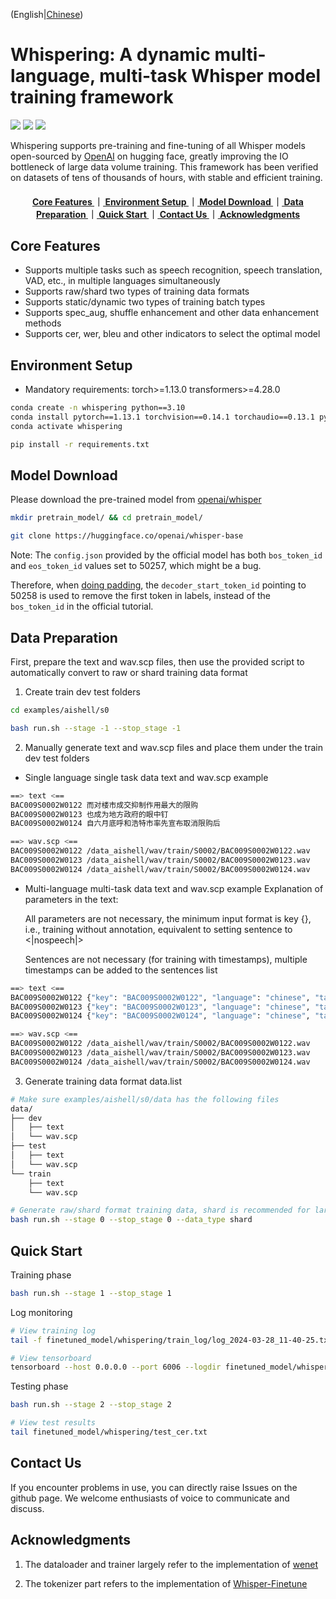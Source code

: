 (English|[Chinese](./README.md))

# Whispering: A dynamic multi-language, multi-task Whisper model training framework
<p align="left">
    <a href=""><img src="https://img.shields.io/badge/OS-Linux%2C%20Win%2C%20Mac-brightgreen.svg"></a>
    <a href=""><img src="https://img.shields.io/badge/Python->=3.8,<=3.10-aff.svg"></a>
    <a href=""><img src="https://img.shields.io/badge/Pytorch-%3E%3D1.13.0-blue"></a>
</p>

Whispering supports pre-training and fine-tuning of all Whisper models open-sourced by [OpenAI](https://huggingface.co/openai) on hugging face, greatly improving the IO bottleneck of large data volume training. This framework has been verified on datasets of tens of thousands of hours, with stable and efficient training.

<div align="center">  
<h4>
 <a href="#core-features"> Core Features </a>   
｜<a href="#environment-setup"> Environment Setup </a>
｜<a href="#model-download"> Model Download </a>
｜<a href="#data-preparation"> Data Preparation </a>
｜<a href="#quick-start"> Quick Start </a>
｜<a href="#contact-us"> Contact Us </a>
｜<a href="#acknowledgments"> Acknowledgments </a>
</h4>
</div>

<a name="core-features"></a>
## Core Features
- Supports multiple tasks such as speech recognition, speech translation, VAD, etc., in multiple languages simultaneously
- Supports raw/shard two types of training data formats
- Supports static/dynamic two types of training batch types
- Supports spec_aug, shuffle enhancement and other data enhancement methods
- Supports cer, wer, bleu and other indicators to select the optimal model


<a name="environment-setup"></a>
## Environment Setup
- Mandatory requirements: torch>=1.13.0 transformers>=4.28.0
```bash
conda create -n whispering python==3.10
conda install pytorch==1.13.1 torchvision==0.14.1 torchaudio==0.13.1 pytorch-cuda=11.7 -c pytorch -c nvidia
conda activate whispering

pip install -r requirements.txt
```

<a name="model-download"></a>
## Model Download
Please download the pre-trained model from [openai/whisper](https://huggingface.co/models?search=openai/whisper)

```bash
mkdir pretrain_model/ && cd pretrain_model/

git clone https://huggingface.co/openai/whisper-base
```

Note: The `config.json` provided by the official model has both `bos_token_id` and `eos_token_id` values set to 50257, which might be a bug.

Therefore, when [doing padding](./whispering/dataset/processor.py#L603), the `decoder_start_token_id` pointing to 50258 is used to remove the first token in labels, instead of the `bos_token_id` in the official tutorial.

<a name="data-preparation"></a>
## Data Preparation

First, prepare the text and wav.scp files, then use the provided script to automatically convert to raw or shard training data format

1. Create train dev test folders
```bash
cd examples/aishell/s0

bash run.sh --stage -1 --stop_stage -1
```
2. Manually generate text and wav.scp files and place them under the train dev test folders
- Single language single task data text and wav.scp example
```bash
==> text <==
BAC009S0002W0122 而对楼市成交抑制作用最大的限购
BAC009S0002W0123 也成为地方政府的眼中钉
BAC009S0002W0124 自六月底呼和浩特市率先宣布取消限购后

==> wav.scp <==
BAC009S0002W0122 /data_aishell/wav/train/S0002/BAC009S0002W0122.wav
BAC009S0002W0123 /data_aishell/wav/train/S0002/BAC009S0002W0123.wav
BAC009S0002W0124 /data_aishell/wav/train/S0002/BAC009S0002W0124.wav
```
- Multi-language multi-task data text and wav.scp example
Explanation of parameters in the text:

    All parameters are not necessary, the minimum input format is key {}, i.e., training without annotation, equivalent to setting sentence to <|nospeech|>

    Sentences are not necessary (for training with timestamps), multiple timestamps can be added to the sentences list
```bash
==> text <==
BAC009S0002W0122 {"key": "BAC009S0002W0122", "language": "chinese", "task": "transcribe", "sentence": "而对楼市成交抑制作用最大的限购", "sentences": [{"start": 0, "end": 6.0, "text": "而对楼市成交抑制作用最大的限购"}]}
BAC009S0002W0123 {"key": "BAC009S0002W0123", "language": "chinese", "task": "transcribe", "sentence": "也成为地方政府的眼中钉", "sentences": [{"start": 0, "end": 3.87, "text": "也成为地方政府的眼中钉"}]}
BAC009S0002W0124 {"key": "BAC009S0002W0124", "language": "chinese", "task": "transcribe", "sentence": "自六月底呼和浩特市率先宣布取消限购后", "sentences": [{"start": 0, "end": 5.41, "text": "自六月底呼和浩特市率先宣布取消限购后"}]}

==> wav.scp <==
BAC009S0002W0122 /data_aishell/wav/train/S0002/BAC009S0002W0122.wav
BAC009S0002W0123 /data_aishell/wav/train/S0002/BAC009S0002W0123.wav
BAC009S0002W0124 /data_aishell/wav/train/S0002/BAC009S0002W0124.wav
```

3. Generate training data format data.list
```bash
# Make sure examples/aishell/s0/data has the following files
data/
├── dev
│   ├── text
│   └── wav.scp
├── test
│   ├── text
│   └── wav.scp
└── train
    ├── text
    └── wav.scp

# Generate raw/shard format training data, shard is recommended for large data volume
bash run.sh --stage 0 --stop_stage 0 --data_type shard
```

<a name="quick-start"></a>
## Quick Start
Training phase
```bash
bash run.sh --stage 1 --stop_stage 1
```
Log monitoring
```bash
# View training log
tail -f finetuned_model/whispering/train_log/log_2024-03-28_11-40-25.txt

# View tensorboard
tensorboard --host 0.0.0.0 --port 6006 --logdir finetuned_model/whispering/tensorboard/
```
Testing phase
```bash
bash run.sh --stage 2 --stop_stage 2

# View test results
tail finetuned_model/whispering/test_cer.txt
```

<a name="contact-us"></a>
## Contact Us

If you encounter problems in use, you can directly raise Issues on the github page. We welcome enthusiasts of voice to communicate and discuss.


<a name="acknowledgments"></a>
## Acknowledgments
1. The dataloader and trainer largely refer to the implementation of [wenet](https://github.com/wenet-e2e/wenet)

2. The tokenizer part refers to the implementation of [Whisper-Finetune](https://github.com/yeyupiaoling/Whisper-Finetune)